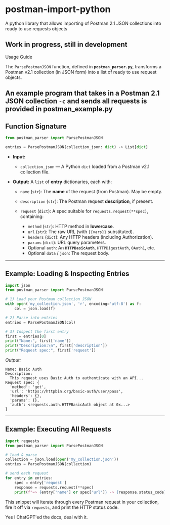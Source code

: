 # postman-import-python
A python library that allows importing of Postman 2.1 JSON collections into ready to use requests objects


## Work in progress, still in development

Usage Guide

The `ParsePostmanJSON` function, defined in **`postman_parser.py`**, transforms a Postman v2.1 collection (in JSON form) into a list of ready to use request objects.

An example program that takes in a Postman 2.1 JSON collection ```-c``` and sends all requests is provided in postman_example.py
---

## Function Signature

```python
from postman_parser import ParsePostmanJSON

entries = ParsePostmanJSON(collection_json: dict) -> List[dict]
```

* **Input:**

  * `collection_json` — A Python `dict` loaded from a Postman v2.1 collection file.

* **Output:** A `list` of **entry** dictionaries, each with:

  * `name` (`str`): The **name** of the request (from Postman). May be empty.
  * `description` (`str`): The Postman request **description**, if present.
  * `request` (`dict`): A spec suitable for `requests.request(**spec)`, containing:

    * `method` (`str`): HTTP method in **lowercase**.
    * `url` (`str`): The raw URL (with `{{vars}}` substituted).
    * `headers` (`dict`): Any HTTP headers (including Authorization).
    * `params` (`dict`): URL query parameters.
    * Optional `auth`: An **`HTTPBasicAuth`**, `HTTPDigestAuth`, `OAuth1`, etc.
    * Optional `data` / `json`: The request body.

---

## Example: Loading & Inspecting Entries

```python
import json
from postman_parser import ParsePostmanJSON

# 1) Load your Postman collection JSON
with open('my_collection.json', 'r', encoding='utf-8') as f:
    col = json.load(f)

# 2) Parse into entries
entries = ParsePostmanJSON(col)

# 3) Inspect the first entry
first = entries[0]
print("Name:", first['name'])
print("Description:\n", first['description'])
print("Request spec:", first['request'])
```

*Output:*

```
Name: Basic Auth
Description:
  This request uses Basic Auth to authenticate with an API...
Request spec: {
  'method': 'get',
  'url': 'https://httpbin.org/basic-auth/user/pass',
  'headers': {},
  'params': {},
  'auth': <requests.auth.HTTPBasicAuth object at 0x...>
}
```

---

## Example: Executing All Requests

```python
import requests
from postman_parser import ParsePostmanJSON

# load & parse
collection = json.load(open('my_collection.json'))
entries = ParsePostmanJSON(collection)

# send each request
for entry in entries:
    spec = entry['request']
    response = requests.request(**spec)
    print(f"=> {entry['name'] or spec['url']} -> {response.status_code}")
```

This snippet will iterate through every Postman request in your collection, fire it off via `requests`, and print the HTTP status code.

Yes I ChatGPT'ed the docs, deal with it.
